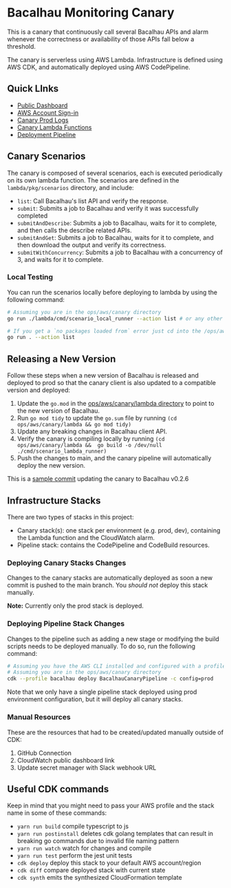 # Bacalhau Monitoring Canary
This is a canary that continuously call several Bacalhau APIs and alarm whenever the correctness or availability of those APIs fall below a threshold.

The canary is serverless using AWS Lambda. Infrastructure is defined using AWS CDK, and automatically deployed using AWS CodePipeline.

## Quick LInks
- [Public Dashboard](https://cloudwatch.amazonaws.com/dashboard.html?dashboard=BacalhauCanaryProd&context=eyJSIjoidXMtZWFzdC0xIiwiRCI6ImN3LWRiLTI4NDMwNTcxNzgzNSIsIlUiOiJ1cy1lYXN0LTFfUTlPMEVrM3llIiwiQyI6IjExc3NlYW1tZmVmaGdtYTFzMDk1c29jaDltIiwiSSI6InVzLWVhc3QtMTpmNGE5MGFiMi0yZWYwLTRlYTEtOWZkNS1jMmQ3MDkxYTA5OTQiLCJNIjoiUHVibGljIn0=)
- [AWS Account Sign-in](https://284305717835.signin.aws.amazon.com/console/?region=eu-west-1)
- [Canary Prod Logs](https://eu-west-1.console.aws.amazon.com/cloudwatch/home?region=eu-west-1#logsV2:log-groups)
- [Canary Lambda Functions](https://eu-west-1.console.aws.amazon.com/lambda/home?region=eu-west-1#/functions?fo=and&o0=%3A&v0=BacalhauCanary)
- [Deployment Pipeline](https://console.aws.amazon.com/codesuite/codepipeline/pipelines/BacalhauCanaryPipeline-PipelineC660917D-I0DZJY6IFHTO/view?region=eu-west-1)

## Canary Scenarios
The canary is composed of several scenarios, each is executed periodically on its own lambda function. The scenarios are defined in the `lambda/pkg/scenarios` directory, and include:
- `list`: Call Bacalhau's list API and verify the response.
- `submit`: Submits a job to Bacalhau and verify it was successfully completed
- `submitAndDescribe`: Submits a job to Bacalhau, waits for it to complete, and then calls the describe related APIs.
- `submitAndGet`: Submits a job to Bacalhau, waits for it to complete, and then download the output and verify its correctness.
- `submitWithConcurrency`: Submits a job to Bacalhau with a concurrency of 3, and waits for it to complete.

### Local Testing
You can run the scenarios locally before deploying to lambda by using the following command:
```bash
# Assuming you are in the ops/aws/canary directory
go run ./lambda/cmd/scenario_local_runner --action list # or any other scenario

# If you get a `no packages loaded from` error just cd into the /ops/aws/canary/lambda/cmd/scenario_local_runner directory
go run . --action list
```

## Releasing a New Version
Follow these steps when a new version of Bacalhau is released and deployed to prod so that the canary client is also updated to a compatible version and deployed:
1. Update the `go.mod` in the [ops/aws/canary/lambda directory](ops/aws/canary/lambda/go.mod) to point to the new version of Bacalhau.
2. Run `go mod tidy` to update the `go.sum` file by running `(cd ops/aws/canary/lambda && go mod tidy)`
3. Update any breaking changes in Bacalhau client API.
4. Verify the canary is compiling locally by running `(cd ops/aws/canary/lambda &&  go build -o /dev/null ./cmd/scenario_lambda_runner)`
5. Push the changes to main, and the canary pipeline will automatically deploy the new version.

This is a [sample commit](https://github.com/bacalhau-project/bacalhau/commit/958630dbe4ad9ba35b0715be2f82c66c60797ba4) updating the canary to Bacalhau v0.2.6

## Infrastructure Stacks
There are two types of stacks in this project:
- Canary stack(s): one stack per environment (e.g. prod, dev), containing the Lambda function and the CloudWatch alarm.
- Pipeline stack: contains the CodePipeline and CodeBuild resources.

### Deploying Canary Stacks Changes
Changes to the canary stacks are automatically deployed as soon a new commit is pushed to the main branch. You *should not* deploy this stack manually.

**Note:** Currently only the prod stack is deployed.

### Deploying Pipeline Stack Changes
Changes to the pipeline such as adding a new stage or modifying the build scripts needs to be deployed manually. To do so, run the following command:
```bash
# Assuming you have the AWS CLI installed and configured with a profile named "bacalhau"
# Assuming you are in the ops/aws/canary directory
cdk --profile bacalhau deploy BacalhauCanaryPipeline -c config=prod
```
Note that we only have a single pipeline stack deployed using prod environment configuration, but it will deploy all canary stacks.

### Manual Resources
These are the resources that had to be created/updated manually outside of CDK:
1. GitHub Connection
2. CloudWatch public dashboard link
3. Update secret manager with Slack webhook URL


## Useful CDK commands
Keep in mind that you might need to pass your AWS profile and the stack name in some of these commands:
* `yarn run build`   compile typescript to js
* `yarn run postinstall` deletes cdk golang templates that can result in breaking go commands due to invalid file naming pattern
* `yarn run watch`   watch for changes and compile
* `yarn run test`    perform the jest unit tests
* `cdk deploy`      deploy this stack to your default AWS account/region
* `cdk diff`        compare deployed stack with current state
* `cdk synth`       emits the synthesized CloudFormation template
